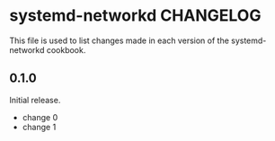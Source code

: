 # systemd-networkd CHANGELOG

This file is used to list changes made in each version of the systemd-networkd cookbook.

## 0.1.0

Initial release.

- change 0
- change 1
